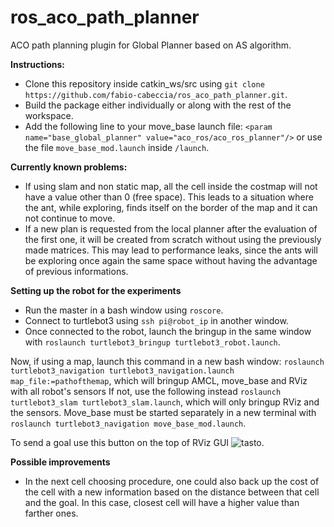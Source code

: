 # ros_aco_path_planner

ACO path planning plugin for Global Planner based on AS algorithm.

**Instructions:**
* Clone this repository inside catkin_ws/src using `git clone https://github.com/fabio-cabeccia/ros_aco_path_planner.git`.
* Build the package either individually or along with the rest of the workspace.
* Add the following line to your move_base launch file: 
  `<param name="base_global_planner" value="aco_ros/aco_ros_planner"/>` or use the file `move_base_mod.launch` inside `/launch`.

**Currently known problems:**
* If using slam and non static map, all the cell inside the costmap will not have 
  a value other than 0 (free space). This leads to a situation where the ant, while exploring, finds itself on the border of the map and it can not    continue to move.
* If a new plan is requested from the local planner after the evaluation of the first one, it will be created from scratch without using the previously made matrices. This may lead to performance leaks, since the ants will be exploring once again the same space without having the advantage of previous informations.

**Setting up the robot for the experiments**
* Run the master in a bash window using `roscore`.
* Connect to turtlebot3 using `ssh pi@robot_ip` in another window.
* Once connected to the robot, launch the bringup in the same window with `roslaunch turtlebot3_bringup turtlebot3_robot.launch`.

Now, if using a map, launch this command in a new bash window: `roslaunch turtlebot3_navigation turtlebot3_navigation.launch map_file:=pathofthemap`, which will bringup AMCL, move_base and RViz with all robot's sensors
If not, use the following instead `roslaunch turtlebot3_slam turtlebot3_slam.launch`, which will only bringup RViz and the sensors. Move_base must be started separately in a new terminal with `roslaunch turtlebot3_navigation move_base_mod.launch`.

To send a goal use this button on the top of RViz GUI ![tasto](https://user-images.githubusercontent.com/91678128/135478687-a4db3467-fe66-4ea3-b344-008cdc651df6.png).

**Possible improvements**
* In the next cell choosing procedure, one could also back up the cost of the cell with a new information based on the distance between that cell and the goal. In this case, closest cell will have a higher value than farther ones. 


